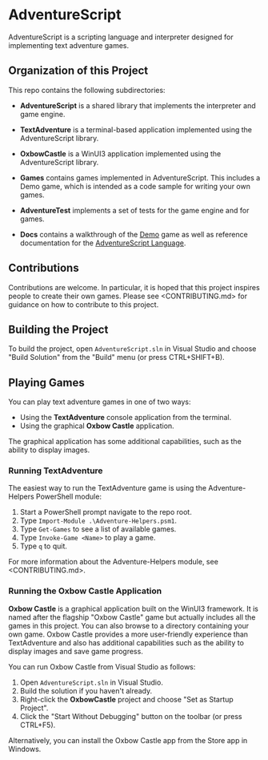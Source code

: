 # AdventureScript

AdventureScript is a scripting language and interpreter designed for implementing text
adventure games.

## Organization of this Project

This repo contains the following subdirectories:

- **AdventureScript** is a shared library that implements the interpreter and game
  engine.

- **TextAdventure** is a terminal-based application implemented using the
  AdventureScript library.

- **OxbowCastle** is a WinUI3 application implemented using the AdventureScript library.

- **Games** contains games implemented in AdventureScript. This includes a Demo game,
  which is intended as a code sample for writing your own games.

- **AdventureTest** implements a set of tests for the game engine and for games.

- **Docs** contains a walkthrough of the [Demo](Docs/Demo.md) game as well as reference
  documentation for the [AdventureScript Language](Docs/AdventureScript-Language.md).

## Contributions

Contributions are welcome. In particular, it is hoped that this project inspires people to
create their own games. Please see <CONTRIBUTING.md> for guidance on how to contribute to
this project.

## Building the Project

To build the project, open `AdventureScript.sln` in Visual Studio and choose "Build Solution"
from the "Build" menu (or press CTRL+SHIFT+B).

## Playing Games

You can play text adventure games in one of two ways:

- Using the **TextAdventure** console application from the terminal.
- Using the graphical **Oxbow Castle** application.

The graphical application has some additional capabilities, such as the ability to display
images.

### Running TextAdventure

The easiest way to run the TextAdventure game is using the Adventure-Helpers PowerShell
module:

1. Start a PowerShell prompt navigate to the repo root.
2. Type `Import-Module .\Adventure-Helpers.psm1`.
3. Type `Get-Games` to see a list of available games.
4. Type `Invoke-Game <Name>` to play a game.
5. Type `q` to quit.

For more information about the Adventure-Helpers module, see <CONTRIBUTING.md>.

### Running the Oxbow Castle Application

**Oxbow Castle** is a graphical application built on the WinUI3 framework. It is named
after the flagship "Oxbow Castle" game but actually includes all the games in this project.
You can also browse to a directory containing your own game. Oxbow Castle provides a more
user-friendly experience than TextAdventure and also has additional capabilities such as
the ability to display images and save game progress.

You can run Oxbow Castle from Visual Studio as follows:

1. Open `AdventureScript.sln` in Visual Studio.
2. Build the solution if you haven't already.
3. Right-click the **OxbowCastle** project and choose "Set as Startup Project".
4. Click the "Start Without Debugging" button on the toolbar (or press CTRL+F5).

Alternatively, you can install the Oxbow Castle app from the Store app in Windows.
